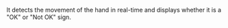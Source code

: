 It detects the movement of the hand in real-time and displays whether it is a "OK" or "Not OK" sign.
